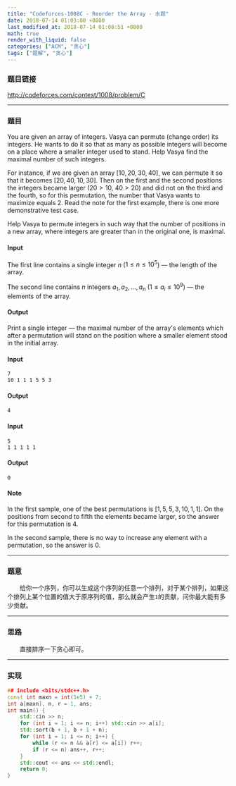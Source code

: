 ```yaml
---
title: "Codeforces-1008C - Reorder the Array - 水题"
date: 2018-07-14 01:03:00 +0800
last_modified_at: 2018-07-14 01:08:51 +0800
math: true
render_with_liquid: false
categories: ["ACM", "贪心"]
tags: ["题解", "贪心"]
---
```


### 题目链接

http://codeforces.com/contest/1008/problem/C

---
### 题目

You are given an array of integers. Vasya can permute (change order) its integers. He wants to do it so that as many as possible integers will become on a place where a smaller integer used to stand. Help Vasya find the maximal number of such integers.

For instance, if we are given an array $[10, 20, 30, 40]$, we can permute it so that it becomes $[20, 40, 10, 30]$. Then on the first and the second positions the integers became larger ($20>10$, $40>20$) and did not on the third and the fourth, so for this permutation, the number that Vasya wants to maximize equals $2$. Read the note for the first example, there is one more demonstrative test case.

Help Vasya to permute integers in such way that the number of positions in a new array, where integers are greater than in the original one, is maximal.

#### Input
The first line contains a single integer $n$ ($1 \leq n \leq 10^5$) — the length of the array.

The second line contains $n$ integers $a_1, a_2, \ldots, a_n$ ($1 \leq a_i \leq 10^9$) — the elements of the array.

#### Output
Print a single integer — the maximal number of the array's elements which after a permutation will stand on the position where a smaller element stood in the initial array.

#### Input
```
7
10 1 1 1 5 5 3
```
#### Output
```
4
```
#### Input
```
5
1 1 1 1 1
```
#### Output
```
0
```
#### Note
In the first sample, one of the best permutations is $[1, 5, 5, 3, 10, 1, 1]$. On the positions from second to fifth the elements became larger, so the answer for this permutation is 4.

In the second sample, there is no way to increase any element with a permutation, so the answer is 0.

---
### 题意

&emsp;&emsp;给你一个序列，你可以生成这个序列的任意一个排列，对于某个排列，如果这个排列上某个位置的值大于原序列的值，那么就会产生`1`的贡献，问你最大能有多少贡献。

---
### 思路

&emsp;&emsp;直接排序一下贪心即可。

---
### 实现

```cpp
## include <bits/stdc++.h>
const int maxn = int(1e5) + 7;
int a[maxn], n, r = 1, ans;
int main() {
    std::cin >> n;
    for (int i = 1; i <= n; i++) std::cin >> a[i];
    std::sort(b + 1, b + 1 + n);
    for (int i = 1; i <= n; i++) {
        while (r <= n && a[r] <= a[i]) r++;
        if (r <= n) ans++, r++;
    }
    std::cout << ans << std::endl;
    return 0;
}
```